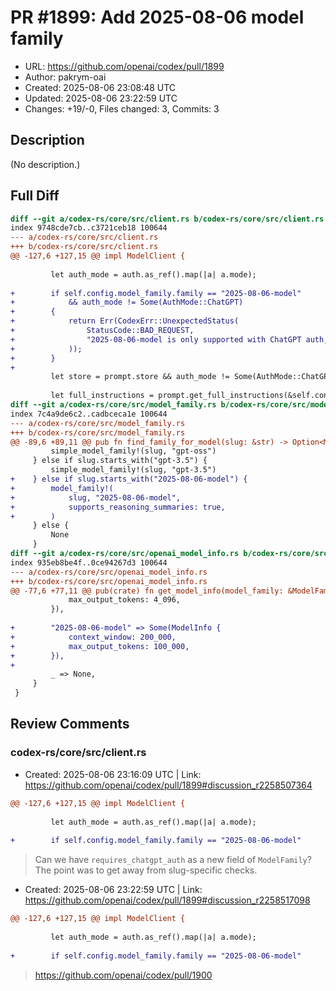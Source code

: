 # PR #1899: Add 2025-08-06 model family

- URL: https://github.com/openai/codex/pull/1899
- Author: pakrym-oai
- Created: 2025-08-06 23:08:48 UTC
- Updated: 2025-08-06 23:22:59 UTC
- Changes: +19/-0, Files changed: 3, Commits: 3

## Description

(No description.)

## Full Diff

```diff
diff --git a/codex-rs/core/src/client.rs b/codex-rs/core/src/client.rs
index 9748cde7cb..c3721ceb18 100644
--- a/codex-rs/core/src/client.rs
+++ b/codex-rs/core/src/client.rs
@@ -127,6 +127,15 @@ impl ModelClient {
 
         let auth_mode = auth.as_ref().map(|a| a.mode);
 
+        if self.config.model_family.family == "2025-08-06-model"
+            && auth_mode != Some(AuthMode::ChatGPT)
+        {
+            return Err(CodexErr::UnexpectedStatus(
+                StatusCode::BAD_REQUEST,
+                "2025-08-06-model is only supported with ChatGPT auth, run `codex login status` to check your auth status and `codex login` to login with ChatGPT".to_string(),
+            ));
+        }
+
         let store = prompt.store && auth_mode != Some(AuthMode::ChatGPT);
 
         let full_instructions = prompt.get_full_instructions(&self.config.model_family);
diff --git a/codex-rs/core/src/model_family.rs b/codex-rs/core/src/model_family.rs
index 7c4a9de6c2..cadbceca1e 100644
--- a/codex-rs/core/src/model_family.rs
+++ b/codex-rs/core/src/model_family.rs
@@ -89,6 +89,11 @@ pub fn find_family_for_model(slug: &str) -> Option<ModelFamily> {
         simple_model_family!(slug, "gpt-oss")
     } else if slug.starts_with("gpt-3.5") {
         simple_model_family!(slug, "gpt-3.5")
+    } else if slug.starts_with("2025-08-06-model") {
+        model_family!(
+            slug, "2025-08-06-model",
+            supports_reasoning_summaries: true,
+        )
     } else {
         None
     }
diff --git a/codex-rs/core/src/openai_model_info.rs b/codex-rs/core/src/openai_model_info.rs
index 935eb8be4f..0ce94267d3 100644
--- a/codex-rs/core/src/openai_model_info.rs
+++ b/codex-rs/core/src/openai_model_info.rs
@@ -77,6 +77,11 @@ pub(crate) fn get_model_info(model_family: &ModelFamily) -> Option<ModelInfo> {
             max_output_tokens: 4_096,
         }),
 
+        "2025-08-06-model" => Some(ModelInfo {
+            context_window: 200_000,
+            max_output_tokens: 100_000,
+        }),
+
         _ => None,
     }
 }
```

## Review Comments

### codex-rs/core/src/client.rs

- Created: 2025-08-06 23:16:09 UTC | Link: https://github.com/openai/codex/pull/1899#discussion_r2258507364

```diff
@@ -127,6 +127,15 @@ impl ModelClient {
 
         let auth_mode = auth.as_ref().map(|a| a.mode);
 
+        if self.config.model_family.family == "2025-08-06-model"
```

> Can we have `requires_chatgpt_auth` as a new field of `ModelFamily`? The point was to get away from slug-specific checks.

- Created: 2025-08-06 23:22:59 UTC | Link: https://github.com/openai/codex/pull/1899#discussion_r2258517098

```diff
@@ -127,6 +127,15 @@ impl ModelClient {
 
         let auth_mode = auth.as_ref().map(|a| a.mode);
 
+        if self.config.model_family.family == "2025-08-06-model"
```

> https://github.com/openai/codex/pull/1900